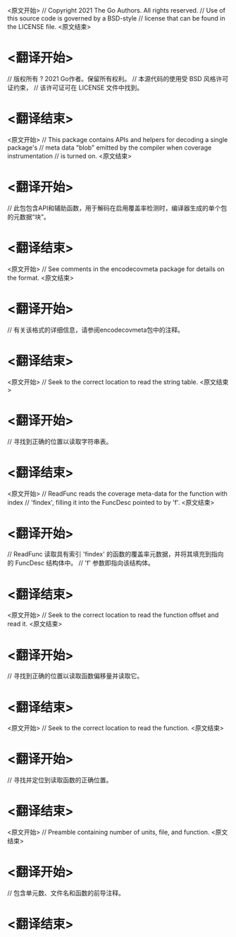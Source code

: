 
<原文开始>
// Copyright 2021 The Go Authors. All rights reserved.
// Use of this source code is governed by a BSD-style
// license that can be found in the LICENSE file.
<原文结束>

# <翻译开始>
// 版权所有 ? 2021 Go作者。保留所有权利。
// 本源代码的使用受 BSD 风格许可证约束，
// 该许可证可在 LICENSE 文件中找到。
# <翻译结束>


<原文开始>
// This package contains APIs and helpers for decoding a single package's
// meta data "blob" emitted by the compiler when coverage instrumentation
// is turned on.
<原文结束>

# <翻译开始>
// 此包包含API和辅助函数，用于解码在启用覆盖率检测时，编译器生成的单个包的元数据“块”。
# <翻译结束>


<原文开始>
// See comments in the encodecovmeta package for details on the format.
<原文结束>

# <翻译开始>
// 有关该格式的详细信息，请参阅encodecovmeta包中的注释。
# <翻译结束>


<原文开始>
// Seek to the correct location to read the string table.
<原文结束>

# <翻译开始>
// 寻找到正确的位置以读取字符串表。
# <翻译结束>


<原文开始>
// ReadFunc reads the coverage meta-data for the function with index
// 'findex', filling it into the FuncDesc pointed to by 'f'.
<原文结束>

# <翻译开始>
// ReadFunc 读取具有索引 'findex' 的函数的覆盖率元数据，并将其填充到指向的 FuncDesc 结构体中。
// 'f' 参数即指向该结构体。
# <翻译结束>


<原文开始>
// Seek to the correct location to read the function offset and read it.
<原文结束>

# <翻译开始>
// 寻找到正确的位置以读取函数偏移量并读取它。
# <翻译结束>


<原文开始>
// Seek to the correct location to read the function.
<原文结束>

# <翻译开始>
// 寻找并定位到读取函数的正确位置。
# <翻译结束>


<原文开始>
// Preamble containing number of units, file, and function.
<原文结束>

# <翻译开始>
// 包含单元数、文件名和函数的前导注释。
# <翻译结束>

